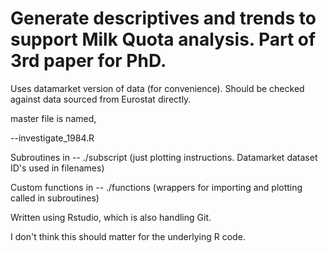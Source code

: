 Generate descriptives and trends to support Milk Quota analysis. 
Part of 3rd paper for PhD. 
=====

Uses datamarket version of data (for convenience). Should be checked against data sourced from Eurostat directly.

master file is named, 
   
   --investigate_1984.R

Subroutines in 
   -- ./subscript              (just plotting instructions. Datamarket dataset ID's used in filenames)
   
Custom functions in 
   -- ./functions         (wrappers for importing and plotting called in subroutines)


Written using Rstudio, which is also handling Git. 

I don't think this should matter for the underlying R code.

